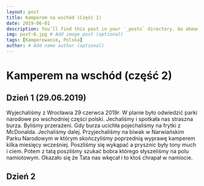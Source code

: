```yaml
---
layout: post
title: Kamperem na wschód (Część 1)
date: 2019-06-01
description: You’ll find this post in your `_posts` directory. Go ahead and edit it and re-build the site to see your changes. # Add post description (optional)
img: post-6.jpg # Add image post (optional)
tags: [Kamperowanie, Polska]
author: # Add name author (optional)
---
```


# Kamperem na wschód (część 2)

## Dzień 1 (29.06.2019)
Wyjechaliśmy z Wrocławia 29 czerwca 2019r. W planie było odwiedzić parki narodowe po wschodniej części polski. Jechaliśmy i spotkała nas straszna burza. Byliśmy przerażeni. Gdy burza ucichła pojechaliśmy  na frytki z McDonalda. Jechaliśmy dalej. Przyjechaliśmy na biwak w Narwiańskim Parku Narodowym w którym skończyliśmy poprzednią wyprawę kamperem kilka miesięcy wcześniej. 
Poszliśmy się wykąpać a prysznic były tony much i ciem. Potem z tatą poszliśmy szukać bobra którego słyszeliśmy na polu namiotowym. Okazało się że Tata nas wkęcał i to ktoś chrapał w namiocie. 

## Dzień 2
